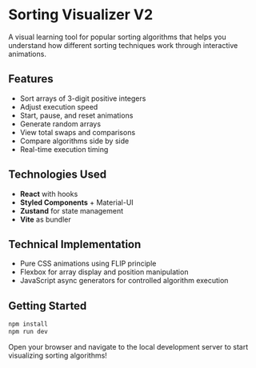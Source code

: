 # Sorting Visualizer V2

A visual learning tool for popular sorting algorithms that helps you understand how different sorting techniques work through interactive animations.

## Features

- Sort arrays of 3-digit positive integers
- Adjust execution speed
- Start, pause, and reset animations
- Generate random arrays
- View total swaps and comparisons
- Compare algorithms side by side
- Real-time execution timing

## Technologies Used

- **React** with hooks
- **Styled Components** + Material-UI
- **Zustand** for state management
- **Vite** as bundler

## Technical Implementation

- Pure CSS animations using FLIP principle
- Flexbox for array display and position manipulation
- JavaScript async generators for controlled algorithm execution

## Getting Started

```bash
npm install
npm run dev
```

Open your browser and navigate to the local development server to start visualizing sorting algorithms!
